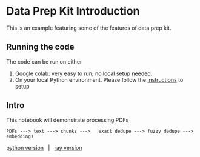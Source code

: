 # Data Prep Kit Introduction

This is an example featuring some of the features of data prep kit.

## Running the code

The code can be run on either 

1.  Google colab: very easy to run; no local setup needed.
2.  On your local Python environment.  Please follow the [instructions](../../../README.md#-getting-started) to setup

## Intro

This notebook will demonstrate processing PDFs

`PDFs ---> text ---> chunks --->   exact dedupe ---> fuzzy dedupe ---> embeddings`

[python version](dpk_intro_1_python.ipynb)  &nbsp;   |   &nbsp;  [ray version](dpk_intro_1_ray.ipynb)
